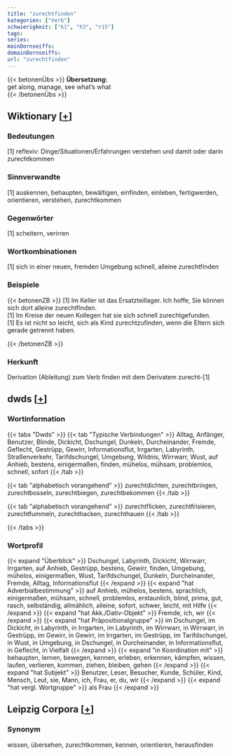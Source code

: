 ```yaml
---
title: "zurechtfinden"
kategorien: ["Verb"]
schwierigkeit: ["k1", "h3", "r15"]
tags:
series:
mainDornseiffs:
domainDornseiffs:
url: "zurechtfinden"
---
```


{{< betonenÜbs >}}
**Übersetzung:**  
get along, manage, see what’s what  
{{< /betonenÜbs >}}

## Wiktionary [[+](https://de.wiktionary.org/wiki/zurechtfinden)]

### Bedeutungen
[1] reflexiv: Dinge/Situationen/Erfahrungen verstehen und damit oder darin zurechtkommen  

### Sinnverwandte
[1] auskennen, behaupten, bewältigen, einfinden, einleben, fertigwerden, orientieren, verstehen, zurechtkommen  

### Gegenwörter
[1] scheitern, verirren  

### Wortkombinationen
[1] sich in einer neuen, fremden Umgebung schnell, alleine zurechtfinden  

### Beispiele
{{< betonenZB >}}
[1] Im Keller ist das Ersatzteillager. Ich hoffe, Sie können sich dort alleine zurechtfinden.  
[1] Im Kreise der neuen Kollegen hat sie sich schnell zurechtgefunden.  
[1] Es ist nicht so leicht, sich als Kind zurechtzufinden, wenn die Eltern sich gerade getrennt haben.  

{{< /betonenZB >}}
### Herkunft
Derivation (Ableitung) zum Verb finden mit dem Derivatem zurecht-[1]  



## dwds [[+](https://www.dwds.de/wb/zurechtfinden)]

### Wortinformation
{{< tabs "Dwds" >}}
{{< tab "Typische Verbindungen" >}}
Alltag, Anfänger, Benutzer, Blinde, Dickicht, Dschungel, Dunkeln, Durcheinander, Fremde, Geflecht, Gestrüpp, Gewirr, Informationsflut, Irrgarten, Labyrinth, Straßenverkehr, Tarifdschungel, Umgebung, Wildnis, Wirrwarr, Wust, auf Anhieb, bestens, einigermaßen, finden, mühelos, mühsam, problemlos, schnell, sofort
{{< /tab >}}

{{< tab "alphabetisch vorangehend" >}}
zurechtdichten, zurechtbringen, zurechtbosseln, zurechtbiegen, zurechtbekommen
{{< /tab >}}

{{< tab "alphabetisch vorangehend" >}}
zurechtflicken, zurechtfrisieren, zurechtfummeln, zurechthacken, zurechthauen
{{< /tab >}}

{{< /tabs >}}

### Wortprofil
{{< expand "Überblick" >}} Dschungel, Labyrinth, Dickicht, Wirrwarr, Irrgarten, auf Anhieb, Gestrüpp, bestens, Gewirr, finden, Umgebung, mühelos, einigermaßen, Wust, Tarifdschungel, Dunkeln, Durcheinander, Fremde, Alltag, Informationsflut {{< /expand >}}
{{< expand "hat Adverbialbestimmung" >}} auf Anhieb, mühelos, bestens, sprachlich, einigermaßen, mühsam, schnell, problemlos, erstaunlich, blind, prima, gut, rasch, selbständig, allmählich, alleine, sofort, schwer, leicht, mit Hilfe {{< /expand >}}
{{< expand "hat Akk./Dativ-Objekt" >}} Fremde, ich, wir {{< /expand >}}
{{< expand "hat Präpositionalgruppe" >}} im Dschungel, im Dickicht, in Labyrinth, in Irrgarten, im Labyrinth, im Wirrwarr, in Wirrwarr, in Gestrüpp, im Gewirr, in Gewirr, im Irrgarten, im Gestrüpp, im Tarifdschungel, in Wust, in Umgebung, in Dschungel, in Durcheinander, in Informationsflut, in Geflecht, in Vielfalt {{< /expand >}}
{{< expand "in Koordination mit" >}} behaupten, lernen, bewegen, kennen, erleben, erkennen, kämpfen, wissen, laufen, verlieren, kommen, ziehen, bleiben, gehen {{< /expand >}}
{{< expand "hat Subjekt" >}} Benutzer, Leser, Besucher, Kunde, Schüler, Kind, Mensch, Leut, sie, Mann, ich, Frau, er, du, wir {{< /expand >}}
{{< expand "hat vergl. Wortgruppe" >}} als Frau {{< /expand >}}

## Leipzig Corpora [[+](https://corpora.uni-leipzig.de/en/res?word=zurechtfinden&corpusId=deu_newscrawl-public_2018)]


### Synonym
wissen, übersehen, zurechtkommen, kennen, orientieren, herausfinden

